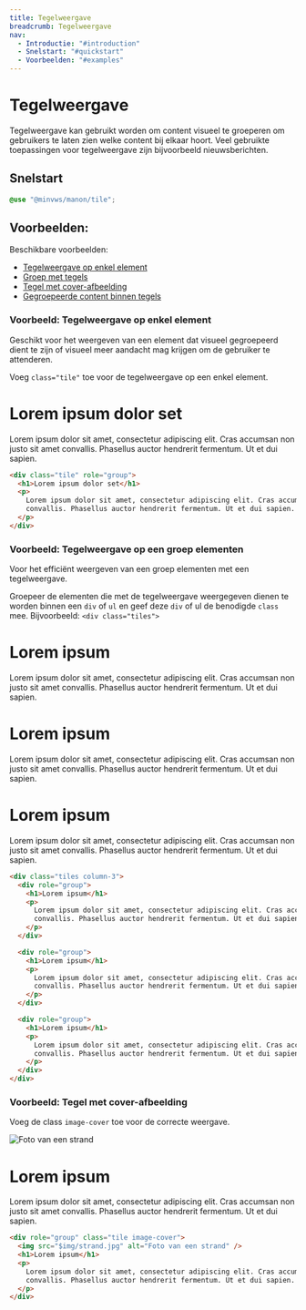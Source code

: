 ```yaml
---
title: Tegelweergave
breadcrumb: Tegelweergave
nav:
  - Introductie: "#introduction"
  - Snelstart: "#quickstart"
  - Voorbeelden: "#examples"
---
```


<h1 id="introduction">Tegelweergave</h1>
Tegelweergave kan gebruikt worden om content visueel te groeperen om gebruikers
te laten zien welke content bij elkaar hoort. Veel gebruikte toepassingen voor
tegelweergave zijn bijvoorbeeld nieuwsberichten.

<h2 id="quickstart">Snelstart</h2>

```scss
@use "@minvws/manon/tile";
```

<h2 id="examples">Voorbeelden:</h2>

Beschikbare voorbeelden:

<nav aria-label="Document-navigatie">
  <ul>
    <li>
      <a href="#single-tile">Tegelweergave op enkel element</a>
    </li>
    <li><a href="#tiles">Groep met tegels</a></li>
    <li>
      <a href="tile/tile-cover-image">Tegel met cover-afbeelding</a>
    </li>
    <li>
      <a href="tile/tile-groups">Gegroepeerde content binnen tegels</a>
    </li>
  </ul>
</nav>

### Voorbeeld: Tegelweergave op enkel element

Geschikt voor het weergeven van een element dat visueel gegroepeerd dient te
zijn of visueel meer aandacht mag krijgen om de gebruiker te attenderen.

Voeg `class="tile"` toe voor de tegelweergave op een enkel element.

<div class="tile" role="group">
  <h1>Lorem ipsum dolor set</h1>
  <p>
    Lorem ipsum dolor sit amet, consectetur adipiscing elit. Cras accumsan non justo sit
    amet convallis. Phasellus auctor hendrerit fermentum. Ut et dui sapien.
  </p>
</div>

```html
<div class="tile" role="group">
  <h1>Lorem ipsum dolor set</h1>
  <p>
    Lorem ipsum dolor sit amet, consectetur adipiscing elit. Cras accumsan non justo sit amet
    convallis. Phasellus auctor hendrerit fermentum. Ut et dui sapien.
  </p>
</div>
```

### Voorbeeld: Tegelweergave op een groep elementen

Voor het efficiënt weergeven van een groep elementen met een tegelweergave.

Groepeer de elementen die met de tegelweergave weergegeven dienen te worden
binnen een `div` of `ul` en geef deze `div` of ul de benodigde `class` mee.
Bijvoorbeeld: `<div class="tiles">`

<div class="tiles column-3">
  <div role="group">
    <h1>Lorem ipsum</h1>
    <p>
      Lorem ipsum dolor sit amet, consectetur adipiscing elit. Cras accumsan non justo sit
      amet convallis. Phasellus auctor hendrerit fermentum. Ut et dui sapien.
    </p>
  </div>

  <div role="group">
    <h1>Lorem ipsum</h1>
    <p>
      Lorem ipsum dolor sit amet, consectetur adipiscing elit. Cras accumsan non justo sit
      amet convallis. Phasellus auctor hendrerit fermentum. Ut et dui sapien.
    </p>
  </div>

  <div role="group">
    <h1>Lorem ipsum</h1>
    <p>
      Lorem ipsum dolor sit amet, consectetur adipiscing elit. Cras accumsan non justo sit
      amet convallis. Phasellus auctor hendrerit fermentum. Ut et dui sapien.
    </p>
  </div>
</div>

```html
<div class="tiles column-3">
  <div role="group">
    <h1>Lorem ipsum</h1>
    <p>
      Lorem ipsum dolor sit amet, consectetur adipiscing elit. Cras accumsan non justo sit amet
      convallis. Phasellus auctor hendrerit fermentum. Ut et dui sapien.
    </p>
  </div>

  <div role="group">
    <h1>Lorem ipsum</h1>
    <p>
      Lorem ipsum dolor sit amet, consectetur adipiscing elit. Cras accumsan non justo sit amet
      convallis. Phasellus auctor hendrerit fermentum. Ut et dui sapien.
    </p>
  </div>

  <div role="group">
    <h1>Lorem ipsum</h1>
    <p>
      Lorem ipsum dolor sit amet, consectetur adipiscing elit. Cras accumsan non justo sit amet
      convallis. Phasellus auctor hendrerit fermentum. Ut et dui sapien.
    </p>
  </div>
</div>
```

### Voorbeeld: Tegel met cover-afbeelding

Voeg de class `image-cover` toe voor de correcte weergave.

<div role="group" class="tile image-cover">
  <img src="$img/strand.jpg" alt="Foto van een strand" />
  <h1>Lorem ipsum</h1>
  <p>
    Lorem ipsum dolor sit amet, consectetur adipiscing elit. Cras accumsan non justo sit
    amet convallis. Phasellus auctor hendrerit fermentum. Ut et dui sapien.
  </p>
</div>

```html
<div role="group" class="tile image-cover">
  <img src="$img/strand.jpg" alt="Foto van een strand" />
  <h1>Lorem ipsum</h1>
  <p>
    Lorem ipsum dolor sit amet, consectetur adipiscing elit. Cras accumsan non justo sit amet
    convallis. Phasellus auctor hendrerit fermentum. Ut et dui sapien.
  </p>
</div>
```
